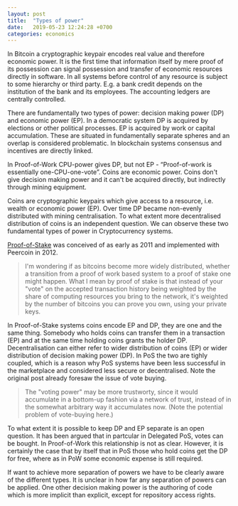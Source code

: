 ```yaml
---
layout: post
title:  "Types of power"
date:   2019-05-23 12:24:28 +0700
categories: economics
---
```

In Bitcoin a cryptographic keypair encodes real value and therefore economic power. It is the first time that information itself by mere proof of its  possession can signal possession and transfer of economic resources directly in software. In all systems before control of any resource is subject to some hierarchy or third party. E.g. a bank credit depends on the institution of the bank and its employees. The accounting ledgers are centrally controlled.

There are fundamentally two types of power: decision making power (DP) and economic power (EP). In a democratic system
DP is acquired by elections or other political processes. EP is acquired by work or capital accumulation. These are situated in fundamentally separate spheres and an overlap is considered problematic. In blockchain systems consensus and incentives are directly linked.

In Proof-of-Work CPU-power gives DP, but not EP - “Proof-of-work is essentially one-CPU-one-vote”. Coins are economic power. Coins don't give decision making power and it can't be acquired directly, but indirectly through mining equipment.

Coins are cryptographic keypairs which give access to a resource, i.e. wealth or economic power (EP). Over time DP became non-evenly distributed with mining centralisation. To what extent more decentralised distribution of coins is an independent question. 
We can observe these two fundamental types of power in Cryptocurrency systems.

[Proof-of-Stake](https://bitcointalk.org/index.php?topic=27787.0) was conceived of as early as 2011 and implemented with Peercoin in 2012. 

> I'm wondering if as bitcoins become more widely distributed, whether a transition from a proof of work based system to a proof of stake one might happen.  What I mean by proof of stake is that instead of your "vote" on the accepted transaction history being weighted by the share of computing resources you bring to the network, it's weighted by the number of bitcoins you can prove you own, using your private keys.

In Proof-of-Stake systems coins encode EP and DP, they are one and the same thing. Somebody who holds coins can transfer them in a transaction (EP) and at the same time holding coins grants the holder DP. Decentralisation can either refer to wider distribution of coins (EP) or wider distribution of decision making power (DP). In PoS the two are tighly coupled, which is a reason why PoS systems have been less successful in the marketplace and considered less secure or decentralised. Note the original post already foresaw the issue of vote buying.

>The "voting power" may be more trustworty, since it would accumulate in a bottom-up fashion via a network of trust, instead of in the somewhat arbitrary way it accumulates now.  (Note the potential problem of vote-buying here.)

To what extent it is possible to keep DP and EP separate is an open question. It has been argued that in partcular in Delegated PoS, votes can be bought. In Proof-of-Work this relationship is not as clear. However, it is certainly the case that by itself that in PoS those who hold coins get the DP for free, where as in PoW some economic expense is still required.

If want to achieve more separation of powers we have to be clearly aware of the different types. It is unclear in how far
any separation of powers can be applied. One other decision making power is the authoring of code which is more implicit than explicit,
except for repository access rights.